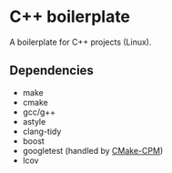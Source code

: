 # C++ boilerplate 

A boilerplate for C++ projects (Linux).

## Dependencies 

* make
* cmake 
* gcc/g++ 
* astyle
* clang-tidy
* boost
* googletest (handled by [CMake-CPM](https://github.com/cpm-cmake/CPM.cmake))
* lcov
